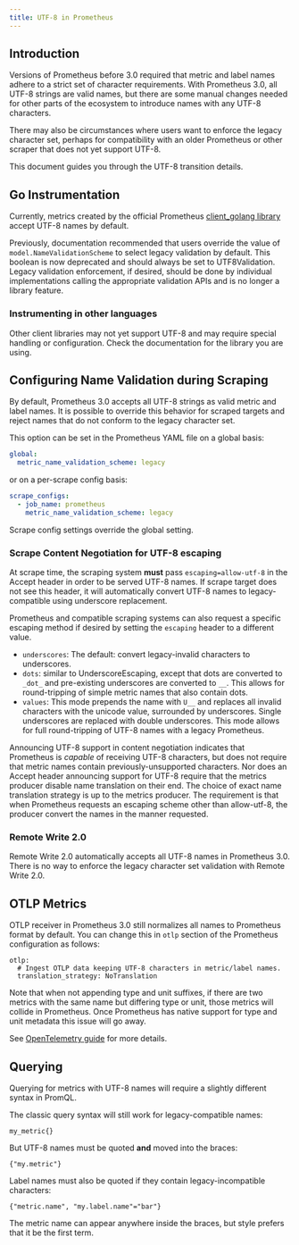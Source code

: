 ```yaml
---
title: UTF-8 in Prometheus
---
```


## Introduction

Versions of Prometheus before 3.0 required that metric and label names adhere to
a strict set of character requirements. With Prometheus 3.0, all UTF-8 strings
are valid names, but there are some manual changes needed for other parts of the
ecosystem to introduce names with any UTF-8 characters.

There may also be circumstances where users want to enforce the legacy character
set, perhaps for compatibility with an older Prometheus or other scraper that
does not yet support UTF-8.

This document guides you through the UTF-8 transition details.

## Go Instrumentation

Currently, metrics created by the official Prometheus [client_golang
library](https://github.com/prometheus/client_golang) accept UTF-8 names by
default.

Previously, documentation recommended that users override the value of
`model.NameValidationScheme` to select legacy validation by default. This
boolean is now deprecated and should always be set to UTF8Validation. Legacy
validation enforcement, if desired, should be done by individual implementations
calling the appropriate validation APIs and is no longer a library feature.

### Instrumenting in other languages

Other client libraries may not yet support UTF-8 and may require special
handling or configuration. Check the documentation for the library you are using.

## Configuring Name Validation during Scraping

By default, Prometheus 3.0 accepts all UTF-8 strings as valid metric and label
names. It is possible to override this behavior for scraped targets and reject
names that do not conform to the legacy character set.

This option can be set in the Prometheus YAML file on a global basis:

```yaml
global:
  metric_name_validation_scheme: legacy
```

or on a per-scrape config basis:

```yaml
scrape_configs:
  - job_name: prometheus
    metric_name_validation_scheme: legacy
```

Scrape config settings override the global setting.

### Scrape Content Negotiation for UTF-8 escaping

At scrape time, the scraping system **must** pass `escaping=allow-utf-8` in the
Accept header in order to be served UTF-8 names. If scrape target does not see
this header, it will automatically convert UTF-8 names to legacy-compatible
using underscore replacement.

Prometheus and compatible scraping systems can also request a specific escaping
method if desired by setting the `escaping` header to a different value.

* `underscores`: The default: convert legacy-invalid characters to underscores.
* `dots`: similar to UnderscoreEscaping, except that dots are converted to
  `_dot_` and pre-existing underscores are converted to `__`. This allows for
  round-tripping of simple metric names that also contain dots.
* `values`: This mode prepends the name with `U__` and replaces all invalid
  characters with the unicode value, surrounded by underscores. Single
  underscores are replaced with double underscores. This mode allows for full
  round-tripping of UTF-8 names with a legacy Prometheus.

Announcing UTF-8 support in content negotiation indicates that Prometheus is
*capable* of receiving UTF-8 characters, but does not require that metric names
contain previously-unsupported characters. Nor does an Accept header announcing
support for UTF-8 require that the metrics producer disable name translation on
their end. The choice of exact name translation strategy is up to the metrics
producer. The requirement is that when Prometheus requests an escaping scheme
other than allow-utf-8, the producer convert the names in the manner requested.

### Remote Write 2.0

Remote Write 2.0 automatically accepts all UTF-8 names in Prometheus 3.0. There
is no way to enforce the legacy character set validation with Remote Write 2.0.

## OTLP Metrics

OTLP receiver in Prometheus 3.0 still normalizes all names to Prometheus format
by default. You can change this in `otlp` section of the Prometheus
configuration as follows:


    otlp:
      # Ingest OTLP data keeping UTF-8 characters in metric/label names.
      translation_strategy: NoTranslation

Note that when not appending type and unit suffixes, if there are two metrics
with the same name but differing type or unit, those metrics will collide in
Prometheus. Once Prometheus has native support for type and unit metadata this
issue will go away.


See [OpenTelemetry guide](/docs/guides/opentelemetry) for more details.


## Querying


Querying for metrics with UTF-8 names will require a slightly different syntax
in PromQL.

The classic query syntax will still work for legacy-compatible names:

`my_metric{}`

But UTF-8 names must be quoted **and** moved into the braces:

`{"my.metric"}`

Label names must also be quoted if they contain legacy-incompatible characters:

`{"metric.name", "my.label.name"="bar"}`

The metric name can appear anywhere inside the braces, but style prefers that it
be the first term.
